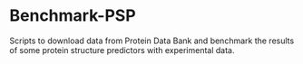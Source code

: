 # Benchmark-PSP
Scripts to download data from Protein Data Bank and benchmark the results of some protein structure predictors with experimental data.
